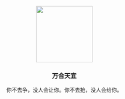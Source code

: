 <br></br>
<div align="center">
<img src="https://github.com/Shacoc/files/blob/main/imgs/avatar-circle.png" width = "150" height = "150"/>
</div>

<div align="center">
<h3>万合天宜</h3>
</div>

<div align="center">
你不去争，没人会让你。你不去抢，没人会给你。
</div>

<br></br>
